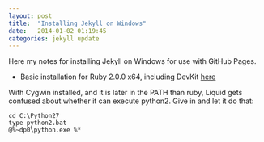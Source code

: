 ```yaml
---
layout: post
title:  "Installing Jekyll on Windows"
date:   2014-01-02 01:19:45
categories: jekyll update
---
```


Here my notes for installing Jekyll on Windows for use with GitHub Pages.

* Basic installation for Ruby 2.0.0 x64, including DevKit [here](http://yizeng.me/2013/05/10/setup-jekyll-on-windows/)

With Cygwin installed, and it is later in the PATH than ruby, Liquid gets confused about whether it can execute python2.  Give in and let it do that:

    cd C:\Python27
    type python2.bat
    @%~dp0\python.exe %*
